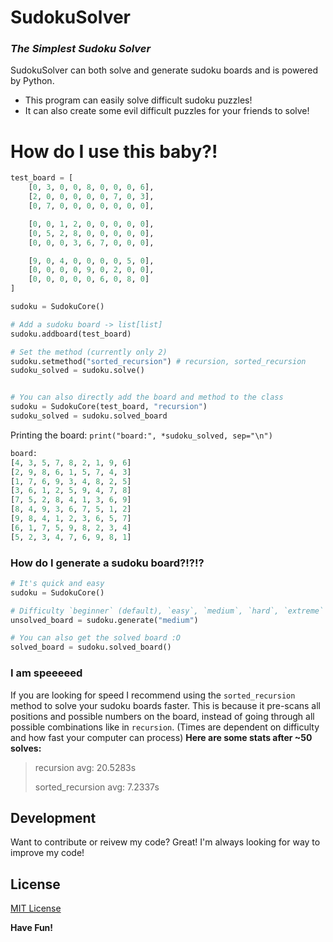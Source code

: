 # SudokuSolver
### _The Simplest Sudoku Solver_

SudokuSolver can both solve and generate sudoku boards and is powered by Python.

- This program can easily solve difficult sudoku puzzles!
- It can also create some evil difficult puzzles for your friends to solve!


# How do I use this baby?!

```python
test_board = [
    [0, 3, 0, 0, 8, 0, 0, 0, 6],
    [2, 0, 0, 0, 0, 0, 7, 0, 3],
    [0, 7, 0, 0, 0, 0, 0, 0, 0],

    [0, 0, 1, 2, 0, 0, 0, 0, 0],
    [0, 5, 2, 8, 0, 0, 0, 0, 0],
    [0, 0, 0, 3, 6, 7, 0, 0, 0],

    [9, 0, 4, 0, 0, 0, 0, 5, 0],
    [0, 0, 0, 0, 9, 0, 2, 0, 0],
    [0, 0, 0, 0, 0, 6, 0, 8, 0]
]

sudoku = SudokuCore()

# Add a sudoku board -> list[list]
sudoku.addboard(test_board)

# Set the method (currently only 2)
sudoku.setmethod("sorted_recursion") # recursion, sorted_recursion
sudoku_solved = sudoku.solve()


# You can also directly add the board and method to the class
sudoku = SudokuCore(test_board, "recursion")
sudoku_solved = sudoku.solved_board
```
Printing the board: `print("board:", *sudoku_solved, sep="\n")`
```python
board:
[4, 3, 5, 7, 8, 2, 1, 9, 6]
[2, 9, 8, 6, 1, 5, 7, 4, 3]
[1, 7, 6, 9, 3, 4, 8, 2, 5]
[3, 6, 1, 2, 5, 9, 4, 7, 8]
[7, 5, 2, 8, 4, 1, 3, 6, 9]
[8, 4, 9, 3, 6, 7, 5, 1, 2]
[9, 8, 4, 1, 2, 3, 6, 5, 7]
[6, 1, 7, 5, 9, 8, 2, 3, 4]
[5, 2, 3, 4, 7, 6, 9, 8, 1]
```
### How do I generate a sudoku board?!?!?
```python
# It's quick and easy
sudoku = SudokuCore()

# Difficulty `beginner` (default), `easy`, `medium`, `hard`, `extreme`
unsolved_board = sudoku.generate("medium")

# You can also get the solved board :O
solved_board = sudoku.solved_board()
```
### I am speeeeed
If you are looking for speed I recommend using the `sorted_recursion` method to solve your sudoku boards faster. This is because it pre-scans all positions and possible numbers on the board, instead of going through all possible combinations like in `recursion`. (Times are dependent on difficulty and how fast your computer can process)
**Here are some stats after ~50 solves:**
> recursion avg: 20.5283s
> 
> sorted_recursion avg: 7.2337s

## Development

Want to contribute or reivew my code? Great! I'm always looking for way to improve my code!


## License

[MIT License](https://github.com/Tsu-HaoLiu/SudokuSolver/blob/main/LICENSE)

**Have Fun!**

